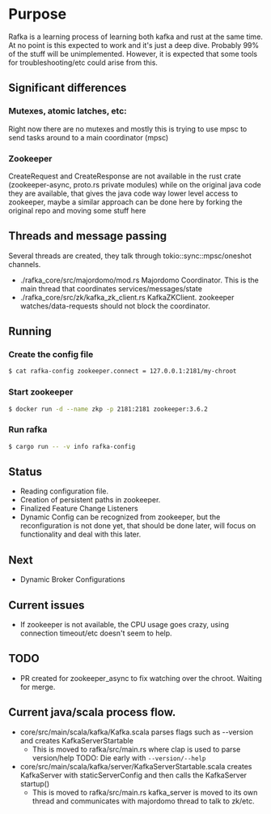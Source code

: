 # Purpose
Rafka is a learning process of learning both kafka and rust
at the same time. At no point is this expected to work and
it's just a deep dive.
Probably 99% of the stuff will be unimplemented.
However, it is expected that some tools for troubleshooting/etc
could arise from this.

## Significant differences

### Mutexes, atomic latches, etc:

Right now there are no mutexes and mostly this is trying to use mpsc to send
tasks around to a main coordinator (mpsc)

### Zookeeper
CreateRequest and CreateResponse are not available in the rust crate
(zookeeper-async, proto.rs private modules) while on the original java
code they are available, that gives the java code way lower level access
to zookeeper, maybe a similar approach can be done here by forking the
original repo and moving some stuff here

## Threads and message passing

Several threads are created, they talk through tokio::sync::mpsc/oneshot channels.
- ./rafka_core/src/majordomo/mod.rs Majordomo Coordinator. This is the main thread that coordinates services/messages/state
- ./rafka_core/src/zk/kafka_zk_client.rs KafkaZKClient. zookeeper watches/data-requests should not block the coordinator.

## Running

### Create the config file

```bash
$ cat rafka-config zookeeper.connect = 127.0.0.1:2181/my-chroot
```

### Start zookeeper

```bash
$ docker run -d --name zkp -p 2181:2181 zookeeper:3.6.2
```

### Run rafka

```bash
$ cargo run -- -v info rafka-config
```


## Status
- Reading configuration file.
- Creation of persistent paths in zookeeper.
- Finalized Feature Change Listeners
- Dynamic Config can be recognized from zookeeper, but the reconfiguration is not done
yet, that should be done later, will focus on functionality and deal with this later.

## Next
- Dynamic Broker Configurations

## Current issues
-  If zookeeper is not available, the CPU usage goes crazy, using connection timeout/etc doesn't seem to help.

## TODO

- PR created for zookeeper_async to fix watching over the chroot. Waiting for merge.


## Current java/scala process flow.
- core/src/main/scala/kafka/Kafka.scala parses flags such as --version and creates KafkaServerStartable
  - This is moved to rafka/src/main.rs where clap is used to parse version/help
    TODO: Die early with `--version/--help`
- core/src/main/scala/kafka/server/KafkaServerStartable.scala creates KafkaServer with staticServerConfig and then calls the KafkaServer startup()
  - This is moved to rafka/src/main.rs kafka_server is moved to its own thread and communicates with majordomo thread to talk to zk/etc.
